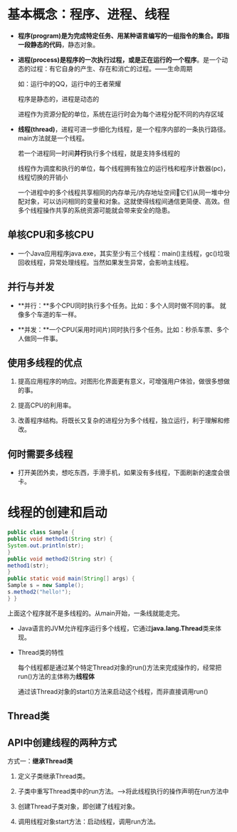 # 基本概念：程序、进程、线程

- **程序(program)**是为完成特定任务、用某种语言编写的一组指令的集合。即指**一段静态的代码**，静态对象。

- **进程(process)**是程序的一次执行过程，或是**正在运行的一个程序**。是一个动态的过程：有它自身的产生、存在和消亡的过程。——生命周期

  如：运行中的QQ，运行中的王者荣耀

  程序是静态的，进程是动态的

  进程作为资源分配的单位，系统在运行时会为每个进程分配不同的内存区域

- **线程(thread)**，进程可进一步细化为线程，是一个程序内部的一条执行路径。main方法就是一个线程。

  若一个进程同一时间**并行**执行多个线程，就是支持多线程的

  线程作为调度和执行的单位，每个线程拥有独立的运行栈和程序计数器(pc)，线程切换的开销小 

  一个进程中的多个线程共享相同的内存单元/内存地址空间它们从同一堆中分配对象，可以访问相同的变量和对象。这就使得线程间通信更简便、高效。但多个线程操作共享的系统资源可能就会带来安全的隐患。

## 单核CPU和多核CPU

- 一个Java应用程序java.exe，其实至少有三个线程：main()主线程，gc()垃圾回收线程，异常处理线程。当然如果发生异常，会影响主线程。

## 并行与并发

- **并行：**多个CPU同时执行多个任务。比如：多个人同时做不同的事。 就像多个车道的车一样。

- **并发：**一个CPU(采用时间片)同时执行多个任务。比如：秒杀车票、多个人做同一件事。

## 使用多线程的优点

1. 提高应用程序的响应。对图形化界面更有意义，可增强用户体验，做很多想做的事。

2. 提高CPU的利用率。

3. 改善程序结构。将既长又复杂的进程分为多个线程，独立运行，利于理解和修改。

## 何时需要多线程

- 打开美团外卖，想吃东西，手滑手机，如果没有多线程，下面刷新的速度会很卡。

# 线程的创建和启动

```java
public class Sample {
public void method1(String str) {
System.out.println(str);
}
public void method2(String str) {
method1(str);
}
public static void main(String[] args) {
Sample s = new Sample();
s.method2("hello!");
} }
```

上面这个程序就不是多线程的。从main开始，一条线就能走完。



- Java语言的JVM允许程序运行多个线程，它通过**java.lang.Thread**类来体现。 

- Thread类的特性

  每个线程都是通过某个特定Thread对象的run()方法来完成操作的，经常把run()方法的主体称为**线程体**

  通过该Thread对象的start()方法来启动这个线程，而非直接调用run()

## Thread类

## API中创建线程的两种方式

方式一：**继承Thread类**

1) 定义子类继承Thread类。

2) 子类中重写Thread类中的run方法。-->将此线程执行的操作声明在run方法中

3) 创建Thread子类对象，即创建了线程对象。

4) 调用线程对象start方法：启动线程，调用run方法。

